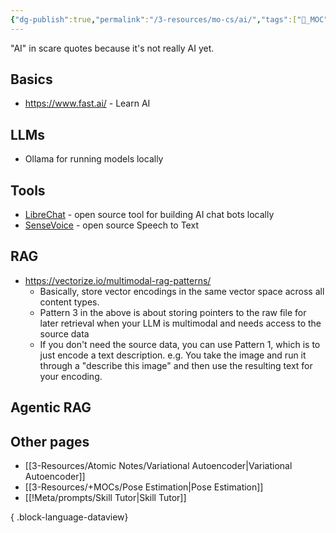 ```yaml
---
{"dg-publish":true,"permalink":"/3-resources/mo-cs/ai/","tags":["📍_MOC","🔧_Technical","📍_META","🌲_Evergreen"],"updated":"2025-10-19T08:55:29.831-07:00"}
---
```


"AI" in scare quotes because it's not really AI yet.
## Basics
- https://www.fast.ai/ - Learn AI
## LLMs
- Ollama for running models locally

## Tools
- [LibreChat](https://www.librechat.ai/docs/features) - open source tool for building AI chat bots locally
- [SenseVoice](https://github.com/FunAudioLLM/SenseVoice) - open source Speech to Text
## RAG
- https://vectorize.io/multimodal-rag-patterns/
	- Basically, store vector encodings in the same vector space across all content types.
	- Pattern 3 in the above is about storing pointers to the raw file for later retrieval when your LLM is multimodal and needs access to the source data
	- If you don't need the source data, you can use Pattern 1, which is to just encode a text description. e.g. You take the image and run it through a "describe this image" and then use the resulting text for your encoding.
## Agentic RAG

## Other pages
- [[3-Resources/Atomic Notes/Variational Autoencoder\|Variational Autoencoder]]
- [[3-Resources/+MOCs/Pose Estimation\|Pose Estimation]]
- [[!Meta/prompts/Skill Tutor\|Skill Tutor]]

{ .block-language-dataview}